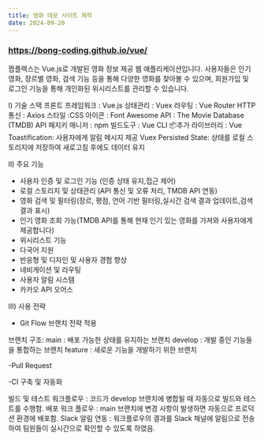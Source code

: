 ```yaml
---
title: 영화 데모 사이트 제작
date: 2024-09-20
---
```

### https://bong-coding.github.io/vue/
짭플렉스는 Vue.js로 개발된 영화 정보 제공 웹 애플리케이션입니다.
 사용자들은 인기 영화, 장르별 영화, 검색 기능 등을 통해 다양한 영화를 찾아볼 수 있으며, 회원가입 및 로그인 기능을 통해 개인화된 위시리스트를 관리할 수 있습니다.


Ⅰ) 기술 스택
프론트 프레임워크 : Vue.js
상태관리 : Vuex
라우팅 : Vue Router
HTTP 통신 : Axios
스타일 :CSS
아이콘 : Font Awesome
API : The Movie Database (TMDB) API
패지키 매니저 : npm
빌드도구 : Vue CLI
📦추가 라이브러리 :
Vue Toastification: 사용자에게 알림 메시지 제공
Vuex Persisted State: 상태를 로컬 스토리지에 저장하여 새로고침 후에도 데이터 유지

Ⅱ)  주요 기능
- 사용자 인증 및 로그인 기능 (인증 상태 유지,접근 제어)
- 로컬 스토리지 및 상태관리 (API 통신 및 오류 처리, TMDB API 연동)
- 영화 검색 및 필터링(장르, 평점, 언어 기반 필터링,실시간 검색 결과 업데이트,검색 결과 표시)
- 인기 영화 조회 가능(TMDB API를 통해 현재 인기 있는 영화를 가져와 사용자에게 제공합니다)
- 위시리스트 기능
- 다국어 지원
- 반응형 및 디자인 및 사용자 경험 향상
- 네비게이션 및 라우팅
- 사용자 알림 시스템
- 카카오 API 오어스 

Ⅲ) 사용 전략
- Git Flow 브랜치 전략 적용

브랜치 구조:
main : 배포 가능한 상태를 유지하는 브랜치
develop : 개발 중인 기능들을 통합하는 브랜치
feature : 새로운 기능을 개발하기 위한 브랜치

-Pull Request

-CI 구축 및 자동화

빌드 및 테스트 워크플로우 :
코드가 develop 브랜치에 병합될 때 자동으로 빌드와 테스트를 수행함.
배포 워크 플로우 :
main 브랜치에 변경 사항이 발생하면 자동으로 프로덕션 환경에 배포함.
Slack 알림 연동 :
워크플로우의 결과를 Slack 채널에 알림으로 전송하여 팀원들이 실시간으로 확인할 수 있도록 하였음.

 